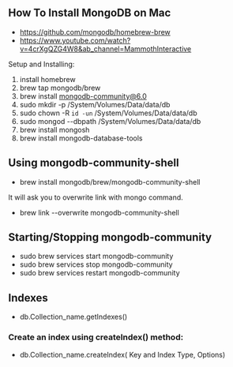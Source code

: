 ## How To Install MongoDB on Mac
- https://github.com/mongodb/homebrew-brew
- https://www.youtube.com/watch?v=4crXgQZG4W8&ab_channel=MammothInteractive


Setup and Installing:
1. install homebrew
2. brew tap mongodb/brew
3. brew install mongodb-community@6.0
4. sudo mkdir -p /System/Volumes/Data/data/db
5. sudo chown -R `id -un` /System/Volumes/Data/data/db
6. sudo mongod --dbpath /System/Volumes/Data/data/db
3. brew install mongosh
4. brew install mongodb-database-tools

## Using mongodb-community-shell
- brew install mongodb/brew/mongodb-community-shell

It will ask you to overwrite link with mongo command.

- brew link --overwrite mongodb-community-shell


Starting/Stopping mongodb-community
-----------------------------------
- sudo brew services start mongodb-community
- sudo brew services stop mongodb-community
- sudo brew services restart mongodb-community

## Indexes
- db.Collection_name.getIndexes()
### Create an index using createIndex() method:
- db.Collection_name.createIndex( Key and Index Type, Options)

